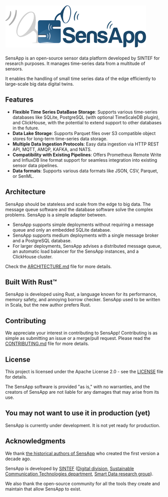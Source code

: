 # ![SensApp](./docs/sensapp_logo.png)

SensApp is an open-source sensor data platform developed by SINTEF for research purposes. It manages time-series data from a multitude of sensors.

It enables the handling of small time series data of the edge efficiently to large-scale big data digital twins.

## Features

- **Flexible Time Series DataBase Storage**: Supports various time-series databases like SQLite, PostgreSQL (with optional TimeScaleDB plugin), and ClickHouse, with the potential to extend support to other databases in the future.
- **Data Lake Storage**: Supports Parquet files over S3 compatible object stores for long-term time-series data storage.
- **Multiple Data Ingestion Protocols**: Easy data ingestion via HTTP REST API, MQTT, AMQP, KAFKA, and NATS.
- **Compatibility with Existing Pipelines**: Offers Prometheus Remote Write and InfluxDB line format support for seamless integration into existing sensor data pipelines.
- **Data formats**: Supports various data formats like JSON, CSV, Parquet, or SenML.

## Architecture

SensApp should be stateless and scale from the edge to big data. The message queue software and the database software solve the complex problems. SensApp is a simple adapter between.

* SensApp supports simple deployments without requiring a message queue and only an embedded SQLite database.
* SensApp supports medium deployments with a single message broker and a PostgreSQL database.
* For larger deployments, SensApp advises a distributed message queue, an automatic load balancer for the SensApp instances, and a ClickHouse cluster.

Check the [ARCHITECTURE.md](docs/ARCHITECTURE.md) file for more details.

## Built With Rust™️

SensApp is developed using Rust, a language known for its performance, memory safety, and annoying borrow checker. SensApp used to be written in Scala, but the new author prefers Rust.

## Contributing

We appreciate your interest in contributing to SensApp! Contributing is as simple as submitting an issue or a merge/pull request. Please read the [CONTRIBUTING.md](CONTRIBUTING.md) file for more details.

## License

This project is licensed under the Apache License 2.0 - see the [LICENSE](LICENSE) file for details.

The SensApp software is provided "as is," with no warranties, and the creators of SensApp are not liable for any damages that may arise from its use.

## You may not want to use it in production (yet)

SensApp is currently under development. It is not yet ready for production.

## Acknowledgments

We thank [the historical authors of SensApp](https://github.com/SINTEF/sensapp/graphs/contributors) who created the first version a decade ago.

SensApp is developed by
[SINTEF](https://www.sintef.no) ([Digital division](https://www.sintef.no/en/digital/), [Sustainable Communication Technologies department](https://www.sintef.no/en/digital/departments-new/department-of-sustainable-communication-technologies/), [Smart Data research group](https://www.sintef.no/en/expertise/digital/sustainable-communication-technologies/smart-data/)).

We also thank the open-source community for all the tools they create and maintain that allow SensApp to exist.
